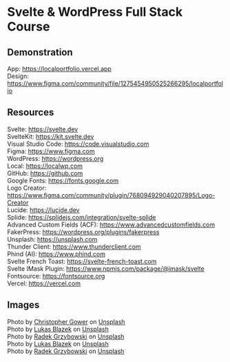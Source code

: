 # Svelte & WordPress Full Stack Course

## Demonstration
App: https://localportfolio.vercel.app  
Design: https://www.figma.com/community/file/1275454950525266295/localportfolio  

## Resources  
Svelte: https://svelte.dev  
SvelteKit: https://kit.svelte.dev  
Visual Studio Code: https://code.visualstudio.com  
Figma: https://www.figma.com  
WordPress: https://wordpress.org  
Local: https://localwp.com  
GitHub: https://github.com  
Google Fonts: https://fonts.google.com  
Logo Creator: https://www.figma.com/community/plugin/768094929040207895/Logo-Creator  
Lucide: https://lucide.dev  
Splide: https://splidejs.com/integration/svelte-splide  
Advanced Custom Fields (ACF): https://www.advancedcustomfields.com  
FakerPress: https://wordpress.org/plugins/fakerpress  
Unsplash: https://unsplash.com  
Thunder Client: https://www.thunderclient.com  
Phind (AI): https://www.phind.com  
Svelte French Toast: https://svelte-french-toast.com  
Svelte IMask Plugin: https://www.npmjs.com/package/@imask/svelte  
Fontsource: https://fontsource.org  
Vercel: https://vercel.com  

## Images  
Photo by <a href="https://unsplash.com/@cgower?utm_source=unsplash&utm_medium=referral&utm_content=creditCopyText">Christopher Gower</a> on <a href="https://unsplash.com/photos/m_HRfLhgABo?utm_source=unsplash&utm_medium=referral&utm_content=creditCopyText">Unsplash</a>  
Photo by <a href="https://unsplash.com/@goumbik?utm_source=unsplash&utm_medium=referral&utm_content=creditCopyText">Lukas Blazek</a> on <a href="https://unsplash.com/photos/mcSDtbWXUZU?utm_source=unsplash&utm_medium=referral&utm_content=creditCopyText">Unsplash</a>  
Photo by <a href="https://unsplash.com/@rgrzybowski?utm_source=unsplash&utm_medium=referral&utm_content=creditCopyText">Radek Grzybowski</a> on <a href="https://unsplash.com/photos/eBRTYyjwpRY?utm_source=unsplash&utm_medium=referral&utm_content=creditCopyText">Unsplash</a>  
Photo by <a href="https://unsplash.com/@goumbik?utm_source=unsplash&utm_medium=referral&utm_content=creditCopyText">Lukas Blazek</a> on <a href="https://unsplash.com/photos/mcSDtbWXUZU?utm_source=unsplash&utm_medium=referral&utm_content=creditCopyText">Unsplash</a>  
Photo by <a href="https://unsplash.com/@rgrzybowski?utm_source=unsplash&utm_medium=referral&utm_content=creditCopyText">Radek Grzybowski</a> on <a href="https://unsplash.com/photos/eBRTYyjwpRY?utm_source=unsplash&utm_medium=referral&utm_content=creditCopyText">Unsplash</a>  